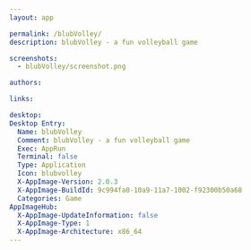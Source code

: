 ```yaml
---
layout: app

permalink: /blubVolley/
description: blubVolley - a fun volleyball game

screenshots:
  - blubVolley/screenshot.png

authors:

links:

desktop:
Desktop Entry:
  Name: blubVolley
  Comment: blubVolley - a fun volleyball game
  Exec: AppRun
  Terminal: false
  Type: Application
  Icon: blubvolley
  X-AppImage-Version: 2.0.3
  X-AppImage-BuildId: 9c994fa0-10a9-11a7-1002-f92300b50a68
  Categories: Game
AppImageHub:
  X-AppImage-UpdateInformation: false
  X-AppImage-Type: 1
  X-AppImage-Architecture: x86_64
---
```

